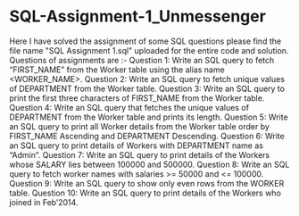 # SQL-Assignment-1_Unmessenger
Here I have solved the assignment of some SQL questions please find the file name "SQL Assignment 1.sql" uploaded for the entire code and solution.
Questions of assignments are :-
Question 1:
Write an SQL query to fetch “FIRST_NAME” from the Worker table using the alias name
<WORKER_NAME>.
Question 2:
Write an SQL query to fetch unique values of DEPARTMENT from the Worker table.
Question 3:
Write an SQL query to print the first three characters of FIRST_NAME from the Worker table.
Question 4:
Write an SQL query that fetches the unique values of DEPARTMENT from the Worker table and
prints its length.
Question 5:
Write an SQL query to print all Worker details from the Worker table order by FIRST_NAME
Ascending and DEPARTMENT Descending.
Question 6:
Write an SQL query to print details of Workers with DEPARTMENT name as “Admin”.
Question 7:
Write an SQL query to print details of the Workers whose SALARY lies between 100000 and
500000.
Question 8:
Write an SQL query to fetch worker names with salaries >= 50000 and <= 100000.
Question 9:
Write an SQL query to show only even rows from the WORKER table.
Question 10:
Write an SQL query to print details of the Workers who joined in Feb’2014.
